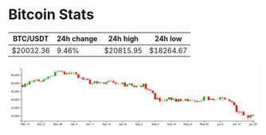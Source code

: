 # Bitcoin Stats

BTC/USDT|24h change|24h high|24h low|
|---|---|---|---|
|$20032.36|9.46%|$20815.95|$18264.67|

<img src="./chart.svg">
